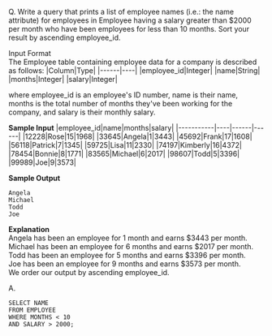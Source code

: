 Q. Write a query that prints a list of employee names (i.e.: the name attribute) for employees in Employee having a salary greater than $2000 per month who have been employees for less than 10 months. Sort your result by ascending employee_id.


<storng>Input Format</strong><br>
The Employee table containing employee data for a company is described as follows:
|Column|Type|
|------|----|
|employee_id|Integer|
|name|String|
|months|Integer|
|salary|Integer|

where employee_id is an employee's ID number, name is their name, months is the total number of months they've been working for the company, and salary is their monthly salary.

<strong> Sample Input</strong>
|employee_id|name|months|salary|
|-----------|----|------|------|
|12228|Rose|15|1968|
|33645|Angela|1|3443|
|45692|Frank|17|1608|
|56118|Patrick|7|1345|
|59725|Lisa|11|2330|
|74197|Kimberly|16|4372|
|78454|Bonnie|8|1771|
|83565|Michael|6|2017|
|98607|Todd|5|3396|
|99989|Joe|9|3573|

<strong>Sample Output</strong>
```
Angela
Michael
Todd
Joe
```

<strong>Explanation</strong><br>
Angela has been an employee for 1 month and earns $3443 per month.<br>
Michael has been an employee for 6 months and earns $2017 per month.<br>
Todd has been an employee for 5 months and earns $3396 per month.<br>
Joe has been an employee for 9 months and earns $3573 per month.<br>
We order our output by ascending employee_id.


A.
```
SELECT NAME
FROM EMPLOYEE
WHERE MONTHS < 10
AND SALARY > 2000;
```